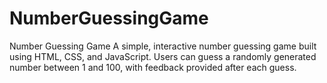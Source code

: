 # NumberGuessingGame
Number Guessing Game A simple, interactive number guessing game built using HTML, CSS, and JavaScript. Users can guess a randomly generated number between 1 and 100, with feedback provided after each guess.
